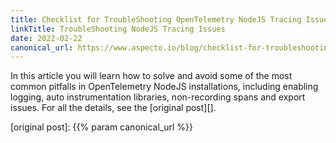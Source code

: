 ```yaml
---
title: Checklist for TroubleShooting OpenTelemetry NodeJS Tracing Issues
linkTitle: TroubleShooting NodeJS Tracing Issues
date: 2022-02-22
canonical_url: https://www.aspecto.io/blog/checklist-for-troubleshooting-opentelemetry-nodejs-tracing-issues
---
```


In this article you will learn how to solve and avoid some of the most common pitfalls in OpenTelemetry NodeJS installations, including enabling logging, auto instrumentation libraries, non-recording spans and export issues. For all the details, see the [original post][].

[original post]: {{% param canonical_url %}}

